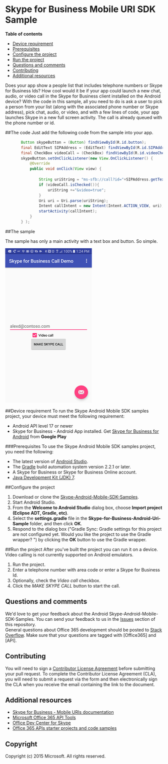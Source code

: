 # Skype for Business Mobile URI SDK Sample

**Table of contents**

* [Device requirement](#device-requirement)
* [Prerequisites](#prerequisites)
* [Configure the project](#configure-the-project)
* [Run the project](#run-the-project)
* [Questions and comments](#questions-and-comments)
* [Contributing](#contributing)
* [Additional resources](#additional-resources)

Does your app show a people list that includes telephone numbers or Skype for Business Ids? How cool would it be if your
app could launch a new chat, audio, or video call in the Skype for Business client installed on the Android device? With the 
code in this sample, all you need to do is ask a user to pick a person from your list (along with the associated phone number or Skype address),
pick chat, audio, or video, and with a few lines of code, your app launches Skype in a new full screen activity. The call is already queued
with the phone number or id. 

##The code
Just add the following code from the sample into your app.


 ```java
        Button skypeButton = (Button) findViewById(R.id.button);
        final EditText SIPAddress = (EditText) findViewById(R.id.SIPAddress) ;
        final CheckBox videoCall = (CheckBox) findViewById(R.id.videoCheck);
        skypeButton.setOnClickListener(new View.OnClickListener() {
            @Override
            public void onClick(View view) {

                String uriString = "ms-sfb://call?id="+SIPAddress.getText().toString();
                if (videoCall.isChecked()){
                    uriString +="&video=true";
                }
                Uri uri = Uri.parse(uriString);
                Intent callIntent = new Intent(Intent.ACTION_VIEW, uri);
                startActivity(callIntent);
            }
        } );
 ```

##The sample

The sample has only a main activity with a text box and button. So simple.

![the main activity](images/SkypeCall.png)

##Device requirement
To run the Skype Android Mobile SDK samples project, your device must meet the following requirement:
* Android API level 17 or newer
* Skype for Business - Android App installed. Get [Skype for Business for Android](https://play.google.com/store/apps/details?id=com.microsoft.office.lync15&hl=en) from **Google Play**

###Prerequisites
To use the Skype Android Mobile SDK samples project, you need the following:
* The latest version of [Android Studio](http://developer.android.com/sdk/index.html).
* The [Gradle](http://www.gradle.org) build automation system version 2.2.1 or later.
* A Skype for Business or Skype for Business Online account. 
* [Java Development Kit (JDK) 7](http://www.oracle.com/technetwork/java/javase/downloads/jdk7-downloads-1880260.html).

##Configure the project

1. Download or clone the [Skype-Android-Mobile-SDK-Samples](https://github.com/OfficeDev/Skype-Android-Mobile-SDK-Samples).
2. Start Android Studio.
3. From the **Welcome to Android Studio** dialog box, choose **Import project (Eclipse ADT, Gradle, etc)**.
4. Select the **settings.gradle** file in the **Skype-for-Business-Android-Uri-Sample** folder, and then click **OK**.
5. Respond to the dialog box ("Gradle Sync: Gradle settings for this project are not configured yet. Would you like the project to use the Gradle wrapper? ") by clicking the **OK** button to use the Gradle wrapper. 

##Run the project
After you've built the project you can run it on a device. Video calling is not currently supported on Android emulators.

1. Run the project.
2. Enter a telephone number with area code or enter a Skype for Business Id.
3. Optionally, check the _Video call_ checkbox.
4. Click the _MAKE SKYPE CALL_ button to start the call.

## Questions and comments
We'd love to get your feedback about the Android Skype-Android-Mobile-SDK-Samples. You can send your feedback to us in the [Issues](https://github.com/OfficeDev/Skype-Android-Mobile-SDK-Samples/issues) section of this repository. <br/>
General questions about Office 365 development should be posted to [Stack Overflow](http://stackoverflow.com/questions/tagged/Office365+API). Make sure that your questions are tagged with [Office365] and [API].

## Contributing
You will need to sign a [Contributor License Agreement](https://cla.microsoft.com/) before submitting your pull request. To complete the Contributor License Agreement (CLA), you will need to submit a request via the form and then electronically sign the CLA when you receive the email containing the link to the document. 

## Additional resources

* [Skype for Business - Mobile URIs documentation](https://msdn.microsoft.com/en-us/skype/skype-for-business-uris/sfbmobileuri)
* [Microsoft Office 365 API Tools](https://visualstudiogallery.msdn.microsoft.com/a15b85e6-69a7-4fdf-adda-a38066bb5155)
* [Office Dev Center for Skype](http://dev.office.com/skype)
* [Office 365 APIs starter projects and code samples](http://msdn.microsoft.com/en-us/office/office365/howto/starter-projects-and-code-samples)


## Copyright
Copyright (c) 2015 Microsoft. All rights reserved.
